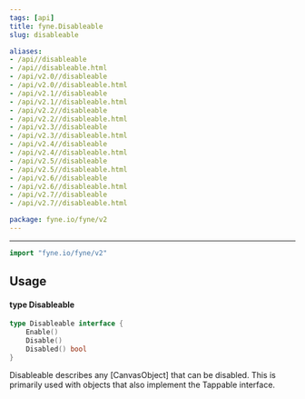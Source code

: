 ```yaml
---
tags: [api]
title: fyne.Disableable
slug: disableable

aliases:
- /api//disableable
- /api//disableable.html
- /api/v2.0//disableable
- /api/v2.0//disableable.html
- /api/v2.1//disableable
- /api/v2.1//disableable.html
- /api/v2.2//disableable
- /api/v2.2//disableable.html
- /api/v2.3//disableable
- /api/v2.3//disableable.html
- /api/v2.4//disableable
- /api/v2.4//disableable.html
- /api/v2.5//disableable
- /api/v2.5//disableable.html
- /api/v2.6//disableable
- /api/v2.6//disableable.html
- /api/v2.7//disableable
- /api/v2.7//disableable.html

package: fyne.io/fyne/v2
---
```



---
```go
import "fyne.io/fyne/v2"
```

## Usage

#### type Disableable

```go
type Disableable interface {
	Enable()
	Disable()
	Disabled() bool
}
```

Disableable describes any [CanvasObject] that can be disabled. This is primarily used with objects that also implement the Tappable interface.
